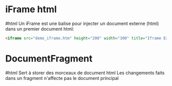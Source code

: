 # iFrame html
#html
Un iFrame est une balise pour injecter un document externe (html) dans un premier document html:
```html
<iframe src="demo_iframe.htm" height="200" width="300" title="Iframe Example"></iframe>
```

# DocumentFragment
#html 
Sert à storer des morceaux de document html
Les changements faits dans un fragment n'affecte pas le document principal 